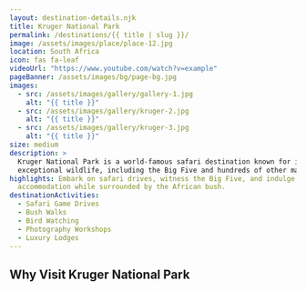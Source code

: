 ```yaml
---
layout: destination-details.njk
title: Kruger National Park
permalink: /destinations/{{ title | slug }}/
image: /assets/images/place/place-12.jpg
location: South Africa
icon: fas fa-leaf
videoUrl: "https://www.youtube.com/watch?v=example"
pageBanner: /assets/images/bg/page-bg.jpg
images:
  - src: /assets/images/gallery/gallery-1.jpg
    alt: "{{ title }}"
  - src: /assets/images/gallery/kruger-2.jpg
    alt: "{{ title }}"
  - src: /assets/images/gallery/kruger-3.jpg
    alt: "{{ title }}"
size: medium
description: >
  Kruger National Park is a world-famous safari destination known for its
  exceptional wildlife, including the Big Five and hundreds of other mammals.
highlights: Embark on safari drives, witness the Big Five, and indulge in luxury
  accommodation while surrounded by the African bush.
destinationActivities:
  - Safari Game Drives
  - Bush Walks
  - Bird Watching
  - Photography Workshops
  - Luxury Lodges
---
```


## Why Visit Kruger National Park

